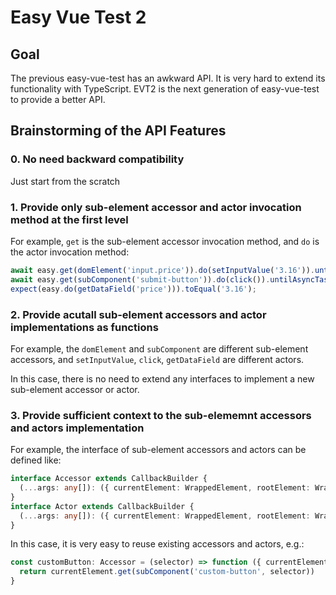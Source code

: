 # Easy Vue Test 2

## Goal
The previous easy-vue-test has an awkward API. It is very hard to extend its functionality with TypeScript. EVT2 is the next generation of easy-vue-test to provide a better API.

## Brainstorming of the API Features
### 0. No need backward compatibility
Just start from the scratch

### 1. Provide only sub-element accessor and actor invocation method at the first level
For example, `get` is the sub-element accessor invocation method, and `do` is the actor invocation method:

```javascript
await easy.get(domElement('input.price')).do(setInputValue('3.16')).untilAsyncTasksDone();
await easy.get(subComponent('submit-button')).do(click()).untilAsyncTasksDone();
expect(easy.do(getDataField('price'))).toEqual('3.16');
```

### 2. Provide acutall sub-element accessors and actor implementations as functions
For example, the `domElement` and `subComponent` are different sub-element accessors, and `setInputValue`, `click`, `getDataField` are different actors.

In this case, there is no need to extend any interfaces to implement a new sub-element accessor or actor.

### 3. Provide sufficient context to the sub-elememnt accessors and actors implementation
For example, the interface of sub-element accessors and actors can be defined like:

```typescript
interface Accessor extends CallbackBuilder {
  (...args: any[]): ({ currentElement: WrappedElement, rootElement: WrappedElement }) => WrappedElement;
}
interface Actor extends CallbackBuilder {
  (...args: any[]): ({ currentElement: WrappedElement, rootElement: WrappedElement }) => any;
}
```

In this case, it is very easy to reuse existing accessors and actors, e.g.:

```javascript
const customButton: Accessor = (selector) => function ({ currentElement, rootElement }) {
  return currentElement.get(subComponent('custom-button', selector))
}
```
